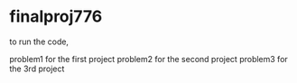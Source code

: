 # finalproj776
to run the code,

problem1 for the first project
problem2 for the second project
problem3 for the 3rd project
